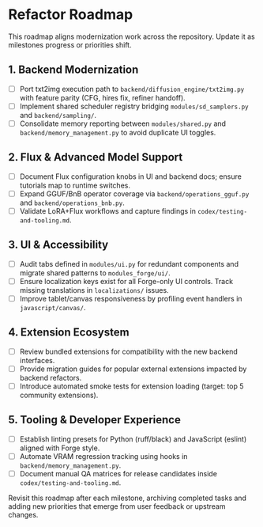 # Refactor Roadmap

This roadmap aligns modernization work across the repository. Update it as milestones progress or priorities shift.

## 1. Backend Modernization
- [ ] Port txt2img execution path to `backend/diffusion_engine/txt2img.py` with feature parity (CFG, hires fix, refiner handoff).
- [ ] Implement shared scheduler registry bridging `modules/sd_samplers.py` and `backend/sampling/`.
- [ ] Consolidate memory reporting between `modules/shared.py` and `backend/memory_management.py` to avoid duplicate UI toggles.

## 2. Flux & Advanced Model Support
- [ ] Document Flux configuration knobs in UI and backend docs; ensure tutorials map to runtime switches.
- [ ] Expand GGUF/BnB operator coverage via `backend/operations_gguf.py` and `backend/operations_bnb.py`.
- [ ] Validate LoRA+Flux workflows and capture findings in `codex/testing-and-tooling.md`.

## 3. UI & Accessibility
- [ ] Audit tabs defined in `modules/ui.py` for redundant components and migrate shared patterns to `modules_forge/ui/`.
- [ ] Ensure localization keys exist for all Forge-only UI controls. Track missing translations in `localizations/` issues.
- [ ] Improve tablet/canvas responsiveness by profiling event handlers in `javascript/canvas/`.

## 4. Extension Ecosystem
- [ ] Review bundled extensions for compatibility with the new backend interfaces.
- [ ] Provide migration guides for popular external extensions impacted by backend refactors.
- [ ] Introduce automated smoke tests for extension loading (target: top 5 community extensions).

## 5. Tooling & Developer Experience
- [ ] Establish linting presets for Python (ruff/black) and JavaScript (eslint) aligned with Forge style.
- [ ] Automate VRAM regression tracking using hooks in `backend/memory_management.py`.
- [ ] Document manual QA matrices for release candidates inside `codex/testing-and-tooling.md`.

Revisit this roadmap after each milestone, archiving completed tasks and adding new priorities that emerge from user feedback or upstream changes.
